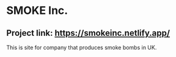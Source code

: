 # SMOKE Inc.

## Project link: https://smokeinc.netlify.app/

This is site for company that produces smoke bombs in UK.
